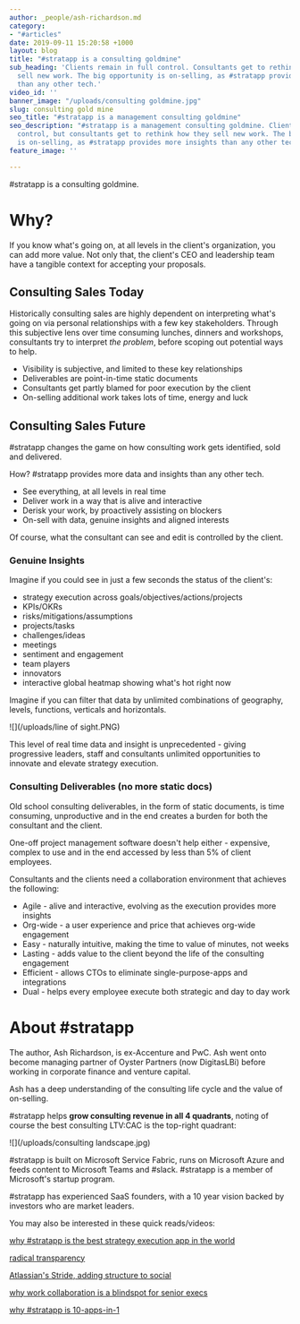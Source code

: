 ```yaml
---
author: _people/ash-richardson.md
category:
- "#articles"
date: 2019-09-11 15:20:58 +1000
layout: blog
title: "#stratapp is a consulting goldmine"
sub_heading: 'Clients remain in full control. Consultants get to rethink how they
  sell new work. The big opportunity is on-selling, as #stratapp provides more insights
  than any other tech.'
video_id: ''
banner_image: "/uploads/consulting goldmine.jpg"
slug: consulting gold mine
seo_title: "#stratapp is a management consulting goldmine"
seo_description: "#stratapp is a management consulting goldmine. Clients are in full
  control, but consultants get to rethink how they sell new work. The big opportunity
  is on-selling, as #stratapp provides more insights than any other tech."
feature_image: ''

---
```

\#stratapp is a consulting goldmine.

# Why?

If you know what's going on, at all levels in the client's organization, you can add more value.  Not only that, the client's CEO and leadership team have a tangible context for accepting your proposals.

## Consulting Sales Today

Historically consulting sales are highly dependent on interpreting what's going on via personal relationships with a few key stakeholders.  Through this subjective lens over time consuming lunches, dinners and workshops, consultants try to interpret _the problem_, before scoping out potential ways to help.

* Visibility is subjective, and limited to these key relationships
* Deliverables are point-in-time static documents
* Consultants get partly blamed for poor execution by the client
* On-selling additional work takes lots of time, energy and luck

## Consulting Sales Future

\#stratapp changes the game on how consulting work gets identified, sold and delivered.

How?  #stratapp provides more data and insights than any other tech.  

* See everything, at all levels in real time
* Deliver work in a way that is alive and interactive
* Derisk your work, by proactively assisting on blockers
* On-sell with data, genuine insights and aligned interests

Of course, what the consultant can see and edit is controlled by the client.

### Genuine Insights

Imagine if you could see in just a few seconds the status of the client's:

* strategy execution across goals/objectives/actions/projects
* KPIs/OKRs
* risks/mitigations/assumptions
* projects/tasks
* challenges/ideas
* meetings
* sentiment and engagement
* team players
* innovators
* interactive global heatmap showing what's hot right now

Imagine if you can filter that data by unlimited combinations of geography, levels, functions, verticals and horizontals.

![](/uploads/line of sight.PNG)

This level of real time data and insight is unprecedented - giving progressive leaders, staff and consultants unlimited opportunities to innovate and elevate strategy execution.

### Consulting Deliverables (no more static docs)

Old school consulting deliverables, in the form of static documents, is time consuming, unproductive and in the end creates a burden for both the consultant and the client.

One-off project management software doesn't help either - expensive, complex to use and in the end accessed by less than 5% of client employees.

Consultants and the clients need a collaboration environment that achieves the following:

* Agile - alive and interactive, evolving as the execution provides more insights
* Org-wide - a user experience and price that achieves org-wide engagement
* Easy - naturally intuitive, making the time to value of minutes, not weeks
* Lasting - adds value to the client beyond the life of the consulting engagement
* Efficient - allows CTOs to eliminate single-purpose-apps and integrations
* Dual - helps every employee execute both strategic and day to day work

# About #stratapp

The author, Ash Richardson, is ex-Accenture and PwC.  Ash went onto become managing partner of Oyster Partners (now DigitasLBi) before working in corporate finance and venture capital.  

Ash has a deep understanding of the consulting life cycle and the value of on-selling.

\#stratapp helps **grow consulting revenue in all 4 quadrants**, noting of course the best consulting LTV:CAC is the top-right quadrant:

![](/uploads/consulting landscape.jpg)

\#stratapp is built on Microsoft Service Fabric, runs on Microsoft Azure and feeds content to Microsoft Teams and #slack. #stratapp is a member of Microsoft's startup program.

\#stratapp has experienced SaaS founders, with a 10 year vision backed by investors who are market leaders.

You may also be interested in these quick reads/videos:

[why #stratapp is the best strategy execution app in the world](https://stratapp.ai/blog/best-strategy-execution-software-app/ "best strategy execution app")

[radical transparency](https://stratapp.ai/blog/radical-transparency/ "radical transparency | Ray Dalio")

[Atlassian's Stride, adding structure to social](https://stratapp.ai/blog/atlassian-stride-social-with-structure/ "structure to social")

[why work collaboration is a blindspot for senior execs](https://stratapp.ai/blog/work-collaboration-is-still-a-blindspot-for-senior-execs/ "senior execs blindspot")

[why #stratapp is 10-apps-in-1](https://stratapp.ai/blog/why-stratapp-is-10-apps-in-1/ "10-apps-in-1")